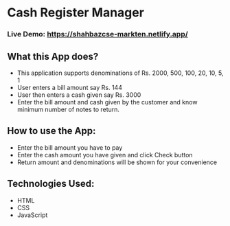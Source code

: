# Cash Register Manager

### Live Demo: https://shahbazcse-markten.netlify.app/

## What this App does?
- This application supports denominations of Rs. 2000, 500, 100, 20, 10, 5, 1
- User enters a bill amount say Rs. 144
- User then enters a cash given say Rs. 3000
- Enter the bill amount and cash given by the customer and know minimum number of notes to return.

## How to use the App:

- Enter the bill amount you have to pay
- Enter the cash amount you have given and click Check button
- Return amount and denominations will be shown for your convenience

## Technologies Used:

- HTML
- CSS
- JavaScript